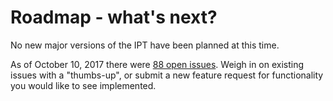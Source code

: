 # Roadmap - what's next?

No new major versions of the IPT have been planned at this time.

As of October 10, 2017 there were [88 open issues](https://github.com/gbif/ipt/issues "Link to open IPT issues"). Weigh in on existing issues with a "thumbs-up", or submit a new feature request for functionality you would like to see implemented.